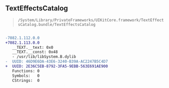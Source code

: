 ## TextEffectsCatalog

> `/System/Library/PrivateFrameworks/UIKitCore.framework/TextEffectsCatalog.bundle/TextEffectsCatalog`

```diff

-7082.1.112.0.0
+7082.1.113.0.0
   __TEXT.__text: 0x0
   __TEXT.__const: 0x48
   - /usr/lib/libSystem.B.dylib
-  UUID: 46D9E6DA-43E6-3240-B39A-AC2247B5C4D7
+  UUID: 2E36C5EB-8792-3FA5-9EBB-563E691AE900
   Functions: 0
   Symbols:   0
   CStrings:  0

```
